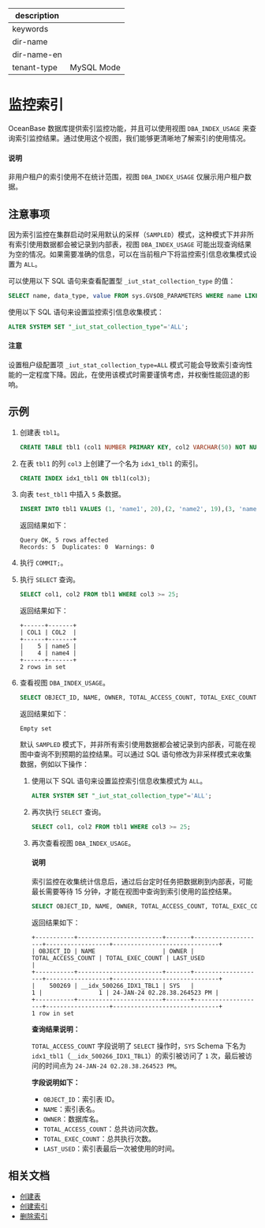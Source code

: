 |description||
|---|---|
|keywords||
|dir-name||
|dir-name-en||
|tenant-type|MySQL Mode|

# 监控索引

OceanBase 数据库提供索引监控功能，并且可以使用视图 `DBA_INDEX_USAGE` 来查询索引监控结果。通过使用这个视图，我们能够更清晰地了解索引的使用情况。

<main id="notice" type='explain'>
  <h4>说明</h4>
  <p>非用户租户的索引使用不在统计范围，视图 <code>DBA_INDEX_USAGE</code> 仅展示用户租户数据。</p>
</main>

## 注意事项

因为索引监控在集群启动时采用默认的采样（`SAMPLED`）模式，这种模式下并非所有索引使用数据都会被记录到内部表，视图 `DBA_INDEX_USAGE` 可能出现查询结果为空的情况。如果需要准确的信息，可以在当前租户下将监控索引信息收集模式设置为 `ALL`。

可以使用以下 SQL 语句来查看配置型 `_iut_stat_collection_type` 的值：

```sql
SELECT name, data_type, value FROM sys.GV$OB_PARAMETERS WHERE name LIKE '%iut_stat_collection%';
```

使用以下 SQL 语句来设置监控索引信息收集模式：

```sql
ALTER SYSTEM SET "_iut_stat_collection_type"='ALL';
```

<main id="notice" type='notice'>
  <h4>注意</h4>
  <p>设置租户级配置项 <code>_iut_stat_collection_type=ALL</code> 模式可能会导致索引查询性能的一定程度下降。因此，在使用该模式时需要谨慎考虑，并权衡性能回退的影响。</p>
</main>

## 示例

1. 创建表 `tbl1`。

    ```sql
    CREATE TABLE tbl1 (col1 NUMBER PRIMARY KEY, col2 VARCHAR(50) NOT NULL, col3 NUMBER);
    ```

2. 在表 `tbl1` 的列 `col3` 上创建了一个名为 `idx1_tbl1` 的索引。

    ```sql
    CREATE INDEX idx1_tbl1 ON tbl1(col3);
    ```

3. 向表 `test_tbl1` 中插入 `5` 条数据。

    ```sql
    INSERT INTO tbl1 VALUES (1, 'name1', 20),(2, 'name2', 19),(3, 'name3', 20),(4, 'name4', 29),(5, 'name5', 26);
    ```

    返回结果如下：

    ```shell
    Query OK, 5 rows affected
    Records: 5  Duplicates: 0  Warnings: 0
    ```

4. 执行 `COMMIT;`。

5. 执行 `SELECT` 查询。

    ```sql
    SELECT col1, col2 FROM tbl1 WHERE col3 >= 25;
    ```

    返回结果如下：

    ```shell
    +------+-------+
    | COL1 | COL2  |
    +------+-------+
    |    5 | name5 |
    |    4 | name4 |
    +------+-------+
    2 rows in set
    ```

6. 查看视图 `DBA_INDEX_USAGE`。

    ```sql
    SELECT OBJECT_ID, NAME, OWNER, TOTAL_ACCESS_COUNT, TOTAL_EXEC_COUNT, LAST_USED FROM sys.DBA_INDEX_USAGE;
    ```

    返回结果如下：

    ```shell
    Empty set
    ```

    默认 `SAMPLED` 模式下，并非所有索引使用数据都会被记录到内部表，可能在视图中查询不到预期的监控结果。可以通过 SQL 语句修改为非采样模式来收集数据，例如以下操作：

    1. 使用以下 SQL 语句来设置监控索引信息收集模式为 `ALL`。

       ```sql
       ALTER SYSTEM SET "_iut_stat_collection_type"='ALL';
       ```

    2. 再次执行 `SELECT` 查询。

       ```sql
       SELECT col1, col2 FROM tbl1 WHERE col3 >= 25;
       ```

    3. 再次查看视图 `DBA_INDEX_USAGE`。

       <main id="notice" type='explain'>
         <h4>说明</h4>
         <p>索引监控在收集统计信息后，通过后台定时任务把数据刷到内部表，可能最长需要等待 15 分钟，才能在视图中查询到索引使用的监控结果。</p>
       </main>

       ```sql
       SELECT OBJECT_ID, NAME, OWNER, TOTAL_ACCESS_COUNT, TOTAL_EXEC_COUNT, LAST_USED FROM sys.DBA_INDEX_USAGE;
       ```

       返回结果如下：

       ```shell
       +-----------+------------------------+-------+--------------------+------------------+------------------------------+
       | OBJECT_ID | NAME                   | OWNER | TOTAL_ACCESS_COUNT | TOTAL_EXEC_COUNT | LAST_USED                    |
       +-----------+------------------------+-------+--------------------+------------------+------------------------------+
       |    500269 | __idx_500266_IDX1_TBL1 | SYS   |                  1 |                1 | 24-JAN-24 02.28.38.264523 PM |
       +-----------+------------------------+-------+--------------------+------------------+------------------------------+
       1 row in set
       ```

       **查询结果说明：**

       `TOTAL_ACCESS_COUNT` 字段说明了 `SELECT` 操作时，`SYS` Schema 下名为 `idx1_tbl1`（`__idx_500266_IDX1_TBL1`）的索引被访问了 `1` 次，最后被访问的时间点为 `24-JAN-24 02.28.38.264523 PM`。

       **字段说明如下：**

       * `OBJECT_ID`：索引表 ID。
       * `NAME`：索引表名。
       * `OWNER`：数据库名。
       * `TOTAL_ACCESS_COUNT`：总共访问次数。
       * `TOTAL_EXEC_COUNT`：总共执行次数。
       * `LAST_USED`：索引表最后一次被使用的时间。

       <!--更多有关视图 `DBA_INDEX_USAGE` 字段的详细信息，请参见 [DBA_INDEX_USAGE](待添加)。-->

## 相关文档

* [创建表](../100.manage-tables-of-oracle-mode/200.create-a-table-for-oracle-tenant-of-oracle-mode.md)
* [创建索引](200.create-an-index-of-oracle-mode.md)
* [删除索引](400.delete-an-index-of-oracle-mode.md)
